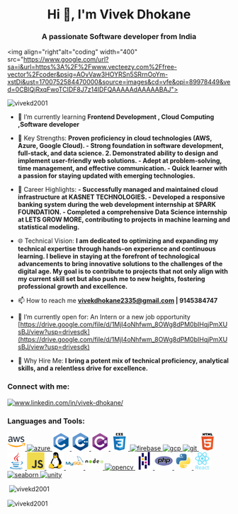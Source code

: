 <h1 align="center">Hi 👋, I'm Vivek Dhokane</h1>
<h3 align="center">A passionate Software developer from India</h3>

<img align="right"alt="coding" width="400" src="https://www.google.com/url?sa=i&url=https%3A%2F%2Fwww.vecteezy.com%2Ffree-vector%2Fcoder&psig=AOvVaw3HOYRSn5SRrnOoYm-xstDi&ust=1700752584470000&source=images&cd=vfe&opi=89978449&ved=0CBIQjRxqFwoTCIDF8J7z14IDFQAAAAAdAAAAABAJ">
<p align="left"> <img src="https://komarev.com/ghpvc/?username=vivekd2001&label=Profile%20views&color=0e75b6&style=flat" alt="vivekd2001" /> </p>

- 🌱 I’m currently learning **Frontend Development , Cloud Computing ,Software developer**

- 👯 Key Strengths: **Proven proficiency in cloud technologies (AWS, Azure, Google Cloud). - Strong foundation in software development, full-stack, and data science. 2. Demonstrated ability to design and implement user-friendly web solutions. - Adept at problem-solving, time management, and effective communication. - Quick learner with a passion for staying updated with emerging technologies.**

- 🎯 Career Highlights: **- Successfully managed and maintained cloud infrastructure at KASNET TECHNOLOGIES. - Developed a responsive banking system during the web development internship at SPARK FOUNDATION. - Completed a comprehensive Data Science internship at LETS GROW MORE, contributing to projects in machine learning and statistical modeling.**

- 🌐 Technical Vision: **I am dedicated to optimizing and expanding my technical expertise through hands-on experience and continuous learning. I believe in staying at the forefront of technological advancements to bring innovative solutions to the challenges of the digital age. My goal is to contribute to projects that not only align with my current skill set but also push me to new heights, fostering professional growth and excellence.**

- 📫 How to reach me **vivekdhokane2335@gmail.com | 9145384747**

- 📄 I’m currently open for: An Intern or a new job opportunity [https://drive.google.com/file/d/1MjI4oNhfwm_8OWg8dPM0bIHqjPmXUsBJ/view?usp=drivesdk](https://drive.google.com/file/d/1MjI4oNhfwm_8OWg8dPM0bIHqjPmXUsBJ/view?usp=drivesdk)

- 🌟 Why Hire Me: **I bring a potent mix of technical proficiency, analytical skills, and a relentless drive for excellence.**

<h3 align="left">Connect with me:</h3>
<p align="left">
<a href="https://linkedin.com/in/www.linkedin.com/in/vivek-dhokane/" target="blank"><img align="center" src="https://raw.githubusercontent.com/rahuldkjain/github-profile-readme-generator/master/src/images/icons/Social/linked-in-alt.svg" alt="www.linkedin.com/in/vivek-dhokane/" height="30" width="40" /></a>
</p>

<h3 align="left">Languages and Tools:</h3>
<p align="left"> <a href="https://aws.amazon.com" target="_blank" rel="noreferrer"> <img src="https://raw.githubusercontent.com/devicons/devicon/master/icons/amazonwebservices/amazonwebservices-original-wordmark.svg" alt="aws" width="40" height="40"/> </a> <a href="https://azure.microsoft.com/en-in/" target="_blank" rel="noreferrer"> <img src="https://www.vectorlogo.zone/logos/microsoft_azure/microsoft_azure-icon.svg" alt="azure" width="40" height="40"/> </a> <a href="https://www.cprogramming.com/" target="_blank" rel="noreferrer"> <img src="https://raw.githubusercontent.com/devicons/devicon/master/icons/c/c-original.svg" alt="c" width="40" height="40"/> </a> <a href="https://www.w3schools.com/cpp/" target="_blank" rel="noreferrer"> <img src="https://raw.githubusercontent.com/devicons/devicon/master/icons/cplusplus/cplusplus-original.svg" alt="cplusplus" width="40" height="40"/> </a> <a href="https://www.w3schools.com/cs/" target="_blank" rel="noreferrer"> <img src="https://raw.githubusercontent.com/devicons/devicon/master/icons/csharp/csharp-original.svg" alt="csharp" width="40" height="40"/> </a> <a href="https://www.w3schools.com/css/" target="_blank" rel="noreferrer"> <img src="https://raw.githubusercontent.com/devicons/devicon/master/icons/css3/css3-original-wordmark.svg" alt="css3" width="40" height="40"/> </a> <a href="https://firebase.google.com/" target="_blank" rel="noreferrer"> <img src="https://www.vectorlogo.zone/logos/firebase/firebase-icon.svg" alt="firebase" width="40" height="40"/> </a> <a href="https://cloud.google.com" target="_blank" rel="noreferrer"> <img src="https://www.vectorlogo.zone/logos/google_cloud/google_cloud-icon.svg" alt="gcp" width="40" height="40"/> </a> <a href="https://git-scm.com/" target="_blank" rel="noreferrer"> <img src="https://www.vectorlogo.zone/logos/git-scm/git-scm-icon.svg" alt="git" width="40" height="40"/> </a> <a href="https://www.w3.org/html/" target="_blank" rel="noreferrer"> <img src="https://raw.githubusercontent.com/devicons/devicon/master/icons/html5/html5-original-wordmark.svg" alt="html5" width="40" height="40"/> </a> <a href="https://www.java.com" target="_blank" rel="noreferrer"> <img src="https://raw.githubusercontent.com/devicons/devicon/master/icons/java/java-original.svg" alt="java" width="40" height="40"/> </a> <a href="https://developer.mozilla.org/en-US/docs/Web/JavaScript" target="_blank" rel="noreferrer"> <img src="https://raw.githubusercontent.com/devicons/devicon/master/icons/javascript/javascript-original.svg" alt="javascript" width="40" height="40"/> </a> <a href="https://www.linux.org/" target="_blank" rel="noreferrer"> <img src="https://raw.githubusercontent.com/devicons/devicon/master/icons/linux/linux-original.svg" alt="linux" width="40" height="40"/> </a> <a href="https://www.mysql.com/" target="_blank" rel="noreferrer"> <img src="https://raw.githubusercontent.com/devicons/devicon/master/icons/mysql/mysql-original-wordmark.svg" alt="mysql" width="40" height="40"/> </a> <a href="https://nodejs.org" target="_blank" rel="noreferrer"> <img src="https://raw.githubusercontent.com/devicons/devicon/master/icons/nodejs/nodejs-original-wordmark.svg" alt="nodejs" width="40" height="40"/> </a> <a href="https://opencv.org/" target="_blank" rel="noreferrer"> <img src="https://www.vectorlogo.zone/logos/opencv/opencv-icon.svg" alt="opencv" width="40" height="40"/> </a> <a href="https://pandas.pydata.org/" target="_blank" rel="noreferrer"> <img src="https://raw.githubusercontent.com/devicons/devicon/2ae2a900d2f041da66e950e4d48052658d850630/icons/pandas/pandas-original.svg" alt="pandas" width="40" height="40"/> </a> <a href="https://www.php.net" target="_blank" rel="noreferrer"> <img src="https://raw.githubusercontent.com/devicons/devicon/master/icons/php/php-original.svg" alt="php" width="40" height="40"/> </a> <a href="https://www.python.org" target="_blank" rel="noreferrer"> <img src="https://raw.githubusercontent.com/devicons/devicon/master/icons/python/python-original.svg" alt="python" width="40" height="40"/> </a> <a href="https://reactjs.org/" target="_blank" rel="noreferrer"> <img src="https://raw.githubusercontent.com/devicons/devicon/master/icons/react/react-original-wordmark.svg" alt="react" width="40" height="40"/> </a> <a href="https://seaborn.pydata.org/" target="_blank" rel="noreferrer"> <img src="https://seaborn.pydata.org/_images/logo-mark-lightbg.svg" alt="seaborn" width="40" height="40"/> </a> <a href="https://unity.com/" target="_blank" rel="noreferrer"> <img src="https://www.vectorlogo.zone/logos/unity3d/unity3d-icon.svg" alt="unity" width="40" height="40"/> </a> </p>

<p>&nbsp;<img align="center" src="https://github-readme-stats.vercel.app/api?username=vivekd2001&show_icons=true&locale=en" alt="vivekd2001" /></p>

<p><img align="center" src="https://github-readme-streak-stats.herokuapp.com/?user=vivekd2001&" alt="vivekd2001" /></p>
